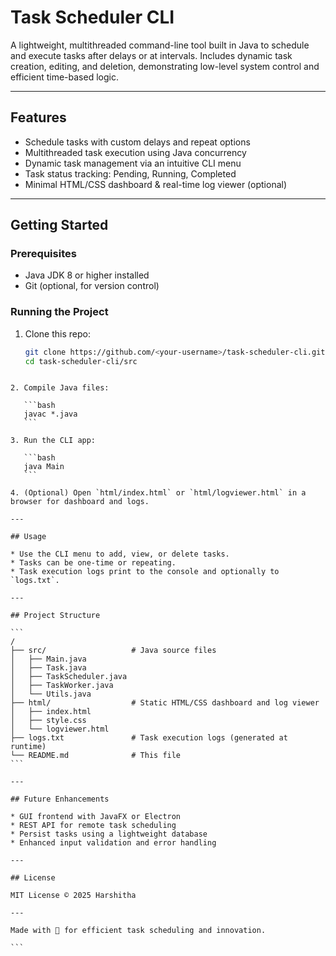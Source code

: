 
# Task Scheduler CLI

A lightweight, multithreaded command-line tool built in Java to schedule and execute tasks after delays or at intervals. Includes dynamic task creation, editing, and deletion, demonstrating low-level system control and efficient time-based logic.

---

## Features

- Schedule tasks with custom delays and repeat options  
- Multithreaded task execution using Java concurrency  
- Dynamic task management via an intuitive CLI menu  
- Task status tracking: Pending, Running, Completed  
- Minimal HTML/CSS dashboard & real-time log viewer (optional)  

---

## Getting Started

### Prerequisites

- Java JDK 8 or higher installed  
- Git (optional, for version control)  

### Running the Project

1. Clone this repo:

   ```bash
   git clone https://github.com/<your-username>/task-scheduler-cli.git
   cd task-scheduler-cli/src
````

2. Compile Java files:

   ```bash
   javac *.java
   ```

3. Run the CLI app:

   ```bash
   java Main
   ```

4. (Optional) Open `html/index.html` or `html/logviewer.html` in a browser for dashboard and logs.

---

## Usage

* Use the CLI menu to add, view, or delete tasks.
* Tasks can be one-time or repeating.
* Task execution logs print to the console and optionally to `logs.txt`.

---

## Project Structure

```
/
├── src/                   # Java source files
│   ├── Main.java
│   ├── Task.java
│   ├── TaskScheduler.java
│   ├── TaskWorker.java
│   └── Utils.java
├── html/                  # Static HTML/CSS dashboard and log viewer
│   ├── index.html
│   ├── style.css
│   └── logviewer.html
├── logs.txt               # Task execution logs (generated at runtime)
└── README.md              # This file
```

---

## Future Enhancements

* GUI frontend with JavaFX or Electron
* REST API for remote task scheduling
* Persist tasks using a lightweight database
* Enhanced input validation and error handling

---

## License

MIT License © 2025 Harshitha

---

Made with 🚀 for efficient task scheduling and innovation.

```

